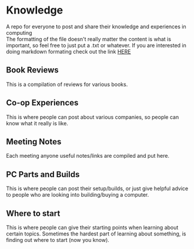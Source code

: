 # Knowledge
A repo for everyone to post and share their knowledge and experiences in computing  
The formatting of the file doesn't really matter the content is what is important, so feel free to just put a .txt or whatever. If you are interested in doing markdown formating check out the link [HERE](https://github.com/adam-p/markdown-here/wiki/Markdown-Cheatsheet)
 

## Book Reviews  
This is a compilation of reviews for various books.  

## Co-op Experiences  
This is where people can post about various companies, so people can know what it really is like.  

## Meeting Notes  
Each meeting anyone useful notes/links are compiled and put here.

## PC Parts and Builds  
This is where people can post their setup/builds, or just give helpful advice to people who are looking into building/buying a computer.

## Where to start
This is where people can give their starting points when learning about certain topics. Sometimes the hardest part of learning about something, is finding out where to start (now you know).
